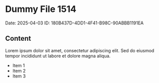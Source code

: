 # Dummy File 1514

Date: 2025-04-03
ID: 180B437D-4DD1-4F41-B98C-90ABBB1191EA

## Content

Lorem ipsum dolor sit amet, consectetur adipiscing elit.
Sed do eiusmod tempor incididunt ut labore et dolore magna aliqua.

* Item 1
* Item 2
* Item 3
